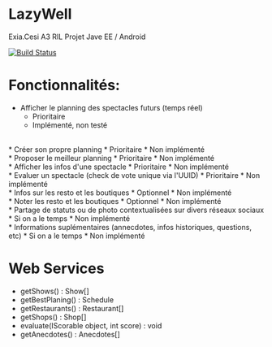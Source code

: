 # LazyWell
Exia.Cesi A3 RIL
Projet Jave EE / Android

[![Build Status](https://magnum.travis-ci.com/BlitzBanana/LazyWell.svg?token=qdQynEeNdWpLExkaY8Ra)](https://magnum.travis-ci.com/BlitzBanana/LazyWell)

# Fonctionnalités:

* Afficher le planning des spectacles futurs (temps réel)
	* Prioritaire
	* Implémenté, non testé
<br/>
* Créer son propre planning
	* Prioritaire
	* Non implémenté
<br/>
* Proposer le meilleur planning
	* Prioritaire
	* Non implémenté
<br/>
* Afficher les infos d'une spectacle
	* Prioritaire
	* Non implémenté
<br/>
* Evaluer un spectacle (check de vote unique via l'UUID)
	* Prioritaire
	* Non implémenté
<br/>
* Infos sur les resto et les boutiques
	* Optionnel
	* Non implémenté
<br/>
* Noter les resto et les boutiques
	* Optionnel
	* Non implémenté
<br/>
* Partage de statuts ou de photo contextualisées sur divers réseaux sociaux
	* Si on a le temps
	* Non implémenté
<br/>
* Informations suplémentaires (annecdotes, infos historiques, questions, etc)
	* Si on a le temps
	* Non implémenté
<br/>

# Web Services

* getShows() : Show[]
* getBestPlaning() : Schedule
* getRestaurants() : Restaurant[]
* getShops() : Shop[]
* evaluate(IScorable object, int score) : void
* getAnecdotes() : Anecdotes[]
